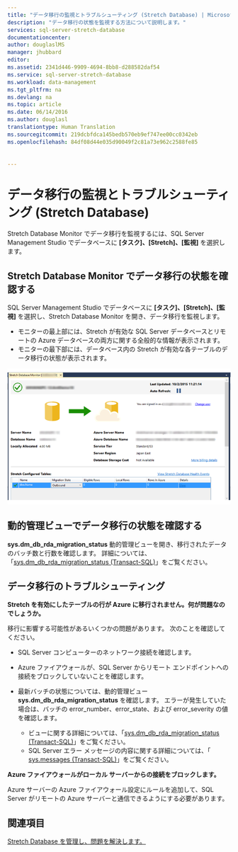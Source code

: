 ```yaml
---
title: "データ移行の監視とトラブルシューティング (Stretch Database) | Microsoft Docs"
description: "データ移行の状態を監視する方法について説明します。"
services: sql-server-stretch-database
documentationcenter: 
author: douglaslMS
manager: jhubbard
editor: 
ms.assetid: 2341d446-9909-4694-8bb8-d288582daf54
ms.service: sql-server-stretch-database
ms.workload: data-management
ms.tgt_pltfrm: na
ms.devlang: na
ms.topic: article
ms.date: 06/14/2016
ms.author: douglasl
translationtype: Human Translation
ms.sourcegitcommit: 219dcbfdca145bedb570eb9ef747ee00cc0342eb
ms.openlocfilehash: 84df08d44e035d90049f2c81a73e962c2588fe85


---
```

# <a name="monitor-and-troubleshoot-data-migration-stretch-database"></a>データ移行の監視とトラブルシューティング (Stretch Database)
Stretch Database Monitor でデータ移行を監視するには、SQL Server Management Studio でデータベースに **[タスク]、[Stretch]、[監視]** を選択します。

## <a name="check-the-status-of-data-migration-in-the-stretch-database-monitor"></a>Stretch Database Monitor でデータ移行の状態を確認する
SQL Server Management Studio でデータベースに **[タスク]、[Stretch]、[監視]** を選択し、Stretch Database Monitor を開き、データ移行を監視します。

* モニターの最上部には、Stretch が有効な SQL Server データベースとリモートの Azure データベースの両方に関する全般的な情報が表示されます。
* モニターの最下部には、データベース内の Stretch が有効な各テーブルのデータ移行の状態が表示されます。

![Stretch Database Monitor][StretchMonitorImage1]

## <a name="a-namemigrationacheck-the-status-of-data-migration-in-a-dynamic-management-view"></a><a name="Migration"></a>動的管理ビューでデータ移行の状態を確認する
**sys.dm\_db\_rda\_migration\_status** 動的管理ビューを開き、移行されたデータのバッチ数と行数を確認します。 詳細については、「[sys.dm_db_rda_migration_status (Transact-SQL)](https://msdn.microsoft.com/library/dn935017.aspx)」をご覧ください。

## <a name="a-namefirewallatroubleshoot-data-migration"></a><a name="Firewall"></a>データ移行のトラブルシューティング
**Stretch を有効にしたテーブルの行が Azure に移行されません。何が問題なのでしょうか。**

移行に影響する可能性があるいくつかの問題があります。 次のことを確認してください。

* SQL Server コンピューターのネットワーク接続を確認します。
* Azure ファイアウォールが、SQL Server からリモート エンドポイントへの接続をブロックしていないことを確認します。
* 最新バッチの状態については、動的管理ビュー **sys.dm\_db\_rda\_migration\_status** を確認します。 エラーが発生していた場合は、バッチの error\_number、error\_state、および error\_severity の値を確認します。
  
  * ビューに関する詳細については、「[sys.dm_db_rda_migration_status (Transact-SQL)](https://msdn.microsoft.com/library/dn935017.aspx)」をご覧ください。
  * SQL Server エラー メッセージの内容に関する詳細については、「 [sys.messages (Transact-SQL)](https://msdn.microsoft.com/library/ms187382.aspx)」をご覧ください。

**Azure ファイアウォールがローカル サーバーからの接続をブロックします。**

Azure サーバーの Azure ファイアウォール設定にルールを追加して、SQL Server がリモートの Azure サーバーと通信できるようにする必要があります。

## <a name="see-also"></a>関連項目
[Stretch Database を管理し、問題を解決します。](sql-server-stretch-database-manage.md)

<!--Image references-->
[StretchMonitorImage1]: ./media/sql-server-stretch-database-monitor/StretchDBMonitor.png



<!--HONumber=Nov16_HO3-->


